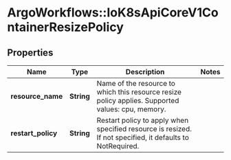 # ArgoWorkflows::IoK8sApiCoreV1ContainerResizePolicy

## Properties
Name | Type | Description | Notes
------------ | ------------- | ------------- | -------------
**resource_name** | **String** | Name of the resource to which this resource resize policy applies. Supported values: cpu, memory. | 
**restart_policy** | **String** | Restart policy to apply when specified resource is resized. If not specified, it defaults to NotRequired. | 


